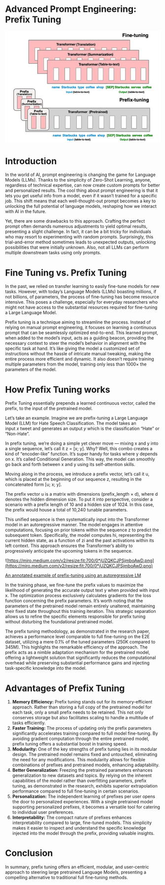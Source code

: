 # Advanced Prompt Engineering: Prefix Tuning

![Untitled](Advanced%20Prompt%20Engineering%20Prefix%20Tuning%201051a9cc809d4c219bcd20912f521326/Untitled.png)

# **Introduction**

In the world of AI, prompt engineering is changing the game for Language Models (LLMs). Thanks to the simplicity of Zero-Shot Learning, anyone, regardless of technical expertise, can now create custom prompts for better and personalized results. The cool thing about prompt engineering is that it lets you get useful info from a model, even if it wasn’t trained for a specific job. This shift means that each well-thought-out prompt becomes a key to unlocking the full potential of language models, reshaping how we interact with AI in the future.

Yet, there are some drawbacks to this approach. Crafting the perfect prompt often demands numerous adjustments to yield optimal results, presenting a slight challenge. In fact, it can be a bit tricky for individuals who may resort to experimenting with random prompts. Surprisingly, this trial-and-error method sometimes leads to unexpected outputs, unlocking possibilities that were initially unknown. Also, not all LLMs can perform multiple downstream tasks using only prompts.

# **Fine Tuning vs. Prefix Tuning**

In the past, we relied on transfer learning to easily fine-tune models for new tasks. However, with today’s Language Models (LLMs) boasting millions, if not billions, of parameters, the process of fine-tuning has become resource intensive. This poses a challenge, especially for everyday researchers who might not have access to the substantial resources required for fine-tuning a Large Language Model.

Prefix tuning is a technique aiming to streamline the process. Instead of relying on manual prompt engineering, it focuses on learning a continuous prompt that can be seamlessly optimized end-to-end. This learned prompt, when added to the model’s input, acts as a guiding beacon, providing the necessary context to steer the model’s behavior in alignment with the specific task at hand. It’s like giving the model a customized set of instructions without the hassle of intricate manual tweaking, making the entire process more efficient and dynamic. It also doesn’t require training multiple parameters from the model, training only less than 1000× the parameters of the model.

# **How Prefix Tuning works**

Prefix Tuning essentially prepends a learned continuous vector, called the prefix, to the input of the pretrained model.

Let’s take an example. Imagine we are prefix-tuning a Large Language Model (LLM) for Hate Speech Classification. The model takes an input *x* tweet and generates an output *y* which is the classification “Hate” or “Non-Hate”.

In prefix tuning, we’re doing a simple yet clever move — mixing x and y into a single sequence, let’s call it z = [x; y]. Why? Well, this combo creates a kind of “encoder-like” function. It’s super handy for tasks where y depends on x. It’s called Conditional Generation. This way, the model can smoothly go back and forth between x and y using its self-attention skills.

Moving along in the process, we introduce a prefix vector, let’s call it u, which is placed at the beginning of our sequence z, resulting in the concatenated form [u; x; y].

The prefix vector u is a matrix with dimensions (prefix_length × d), where d denotes the hidden dimension size. To put it into perspective, consider a scenario with a prefix length of 10 and a hidden size of 1024. In this case, the prefix would house a total of 10,240 tunable parameters.

This unified sequence is then systematically input into the Transformer model in an autoregressive manner. The model engages in attentive computations, focusing on prior tokens within the sequence z to predict the subsequent token. Specifically, the model computes hi, representing the current hidden state, as a function of zi and the past activations within its left context. This approach ensures the Transformer’s ability to progressively anticipate the upcoming tokens in the sequence.

![https://miro.medium.com/v2/resize:fit:700/0*jUZQKCJPSjmboAwD.png](https://miro.medium.com/v2/resize:fit:700/0*jUZQKCJPSjmboAwD.png)

[An annotated example of prefix-tuning using an autoregressive LM](https://www.youtube.com/watch?v=TwE2m6Z991s)

In the training phase, we fine-tune the prefix values to maximize the likelihood of generating the accurate output text y when provided with input x. The optimization process exclusively calculates gradients for the loss function concerning the prefix parameters. It’s worth noting that the parameters of the pretrained model remain entirely unaltered, maintaining their fixed state throughout this training iteration. This strategic separation allows us to refine the specific elements responsible for prefix tuning without disturbing the foundational pretrained model.

The prefix tuning methodology, as demonstrated in the research paper, achieves a performance level comparable to full fine-tuning on the E2E dataset, utilizing a mere 0.1% of the tuned parameters (250K compared to 345M). This highlights the remarkable efficiency of the approach. The prefix acts as a nimble adaptation mechanism for the pretrained model, offering a lightweight solution that significantly reduces the computational overhead while preserving substantial performance gains and injecting task-specific knowledge into the model.

# **Advantages of Prefix Tuning**

1. **Memory Efficiency:** Prefix tuning stands out for its memory-efficient approach. Rather than storing a full copy of the pretrained model for each task, only a small prefix needs to be retained. This not only conserves storage but also facilitates scaling to handle a multitude of tasks efficiently.
2. **Faster Training:** The process of updating only the prefix parameters significantly accelerates training compared to full model fine-tuning. By avoiding gradient computation through the entire pretrained model, prefix tuning offers a substantial boost in training speed.
3. **Modularity:** One of the key strengths of prefix tuning lies in its modular design. The pretrained model remains fixed and untouched, eliminating the need for any modifications. This modularity allows for flexible combinations of prefixes and pretrained models, enhancing adaptability.
4. **Better Generalization:** Freezing the pretrained parameters enhances generalization to new datasets and topics. By relying on the inherent capabilities of the model rather than overfitting parameters, prefix tuning, as demonstrated in the research, exhibits superior extrapolation performance compared to full fine-tuning in certain scenarios.
5. **Personalization:** The independent learning of prefixes per user opens the door to personalized experiences. With a single pretrained model supporting personalized prefixes, it becomes a versatile tool for catering to individual user preferences.
6. **Interpretability:** The compact nature of prefixes enhances interpretability compared to large, fine-tuned models. This simplicity makes it easier to inspect and understand the specific knowledge injected into the model through the prefix, providing valuable insights.

# **Conclusion**

In summary, prefix tuning offers an efficient, modular, and user-centric approach to steering large pretrained Language Models, presenting a compelling alternative to traditional full fine-tuning methods.